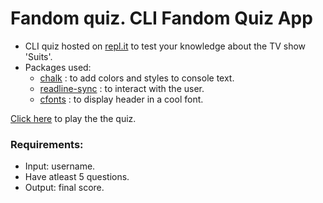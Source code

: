 # Fandom quiz. CLI Fandom Quiz App

- CLI quiz hosted on [repl.it](https://replit.com/) to  test your knowledge about the TV show 'Suits'.
- Packages used:
  - [chalk](https://www.npmjs.com/package/chalk) : to add colors and styles to console text.
  - [readline-sync](https://www.npmjs.com/package/readline-sync) : to interact with the user.
  - [cfonts](https://www.npmjs.com/package/cfonts) :  to display header in a cool font.
 
 [Click here](https://replit.com/@kulkarniCode/02markTwo?embed=true#index.js) to play the the quiz. 

### Requirements:
- Input: username.
- Have atleast 5 questions.
- Output: final score.